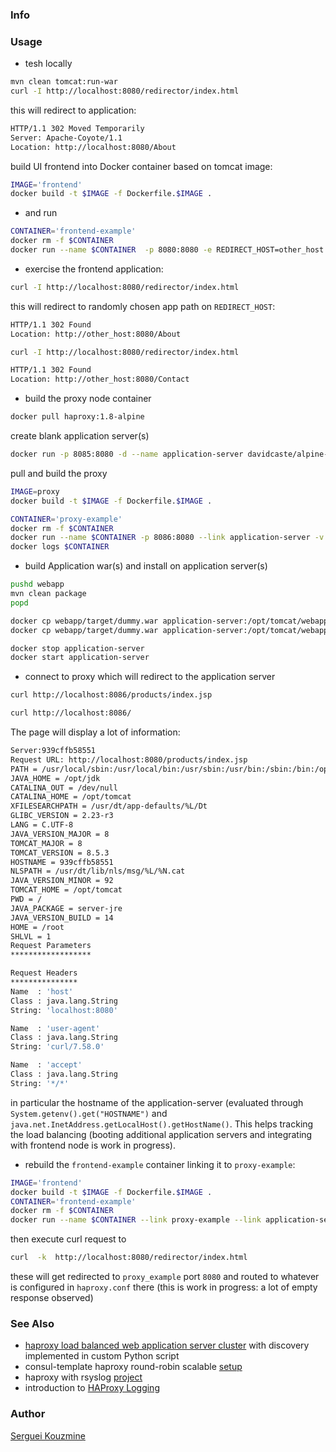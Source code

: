 ### Info

### Usage
* tesh locally
```sh
mvn clean tomcat:run-war
curl -I http://localhost:8080/redirector/index.html
```
this will redirect to application:
```sh
HTTP/1.1 302 Moved Temporarily
Server: Apache-Coyote/1.1
Location: http://localhost:8080/About
```
build UI frontend into Docker container based on tomcat image:

```sh
IMAGE='frontend'
docker build -t $IMAGE -f Dockerfile.$IMAGE .
```
* and run
```sh
CONTAINER='frontend-example'
docker rm -f $CONTAINER
docker run --name $CONTAINER  -p 8080:8080 -e REDIRECT_HOST=other_host -d $IMAGE
```
* exercise  the frontend application:
```sh
curl -I http://localhost:8080/redirector/index.html
```
this will redirect to randomly chosen app path on `REDIRECT_HOST`:
```sh
HTTP/1.1 302 Found
Location: http://other_host:8080/About
```
```sh
curl -I http://localhost:8080/redirector/index.html
```
```sh
HTTP/1.1 302 Found
Location: http://other_host:8080/Contact
```
* build the proxy node container
```sh
docker pull haproxy:1.8-alpine
```
create blank application server(s)
```sh
docker run -p 8085:8080 -d --name application-server davidcaste/alpine-tomcat /opt/tomcat/bin/catalina.sh run
```
pull and build the proxy
```sh
IMAGE=proxy
docker build -t $IMAGE -f Dockerfile.$IMAGE .
```
```sh
CONTAINER='proxy-example'
docker rm -f $CONTAINER
docker run --name $CONTAINER -p 8086:8080 --link application-server -v $(pwd)/haproxy.cfg:/usr/local/etc/haproxy/haproxy.cfg:ro -d $IMAGE
docker logs $CONTAINER
```			
* build Application war(s) and install on application server(s)
```sh
pushd webapp 
mvn clean package
popd
```
```sh
docker cp webapp/target/dummy.war application-server:/opt/tomcat/webapps/ROOT.war
docker cp webapp/target/dummy.war application-server:/opt/tomcat/webapps/products.war
```
```sh
docker stop application-server
docker start application-server
```
* connect to proxy which will redirect to the application server
```sh
curl http://localhost:8086/products/index.jsp
```

```sh
curl http://localhost:8086/
```
The page will display a lot of information:

```sh
Server:939cffb58551
Request URL: http://localhost:8080/products/index.jsp
PATH = /usr/local/sbin:/usr/local/bin:/usr/sbin:/usr/bin:/sbin:/bin:/opt/jdk/bin
JAVA_HOME = /opt/jdk
CATALINA_OUT = /dev/null
CATALINA_HOME = /opt/tomcat
XFILESEARCHPATH = /usr/dt/app-defaults/%L/Dt
GLIBC_VERSION = 2.23-r3
LANG = C.UTF-8
JAVA_VERSION_MAJOR = 8
TOMCAT_MAJOR = 8
TOMCAT_VERSION = 8.5.3
HOSTNAME = 939cffb58551
NLSPATH = /usr/dt/lib/nls/msg/%L/%N.cat
JAVA_VERSION_MINOR = 92
TOMCAT_HOME = /opt/tomcat
PWD = /
JAVA_PACKAGE = server-jre
JAVA_VERSION_BUILD = 14
HOME = /root
SHLVL = 1
Request Parameters
******************

Request Headers
***************
Name  : 'host'
Class : java.lang.String
String: 'localhost:8080'

Name  : 'user-agent'
Class : java.lang.String
String: 'curl/7.58.0'

Name  : 'accept'
Class : java.lang.String
String: '*/*'
```

in particular the hostname of the application-server (evaluated through `System.getenv().get("HOSTNAME")` and `java.net.InetAddress.getLocalHost().getHostName()`. This helps tracking the load balancing (booting additional application servers and integrating with frontend node is work in progress).


* rebuild the `frontend-example` container linking it to `proxy-example`:
```sh
IMAGE='frontend'
docker build -t $IMAGE -f Dockerfile.$IMAGE .
CONTAINER='frontend-example'
docker rm -f $CONTAINER
docker run --name $CONTAINER --link proxy-example --link application-server -p 8080:8080 -e REDIRECT_HOST=proxy-example -d $IMAGE
```
then execute curl request to 
```sh
curl  -k  http://localhost:8080/redirector/index.html
```
these will get redirected to `proxy_example` port `8080` and routed to whatever is configured in `haproxy.conf` there (this is work in progress:  a lot of empty response observed)
### See Also
 * [haproxy load balanced web application server cluster](https://github.com/ianblenke/tutum-docker-clusterproxy) with discovery implemented in custom Python script
 * consul-template haproxy round-robin scalable [setup](https://github.com/camptocamp/docker-consul-demo)
 * haproxy with rsyslog [project](https://github.com/mminks/haproxy-docker-logging) 
 * introduction to [HAProxy Logging](https://www.haproxy.com/blog/introduction-to-haproxy-logging/)	

### Author
[Serguei Kouzmine](kouzmine_serguei@yahoo.com)
